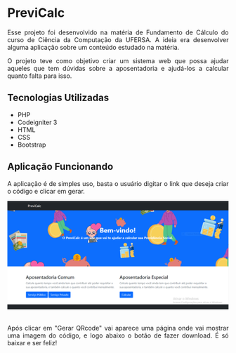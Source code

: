 # PreviCalc

<p style="text-align: justify;">
Esse projeto foi desenvolvido na matéria de Fundamento de Cálculo do curso de Ciência da Computação da UFERSA. A ideia era desenvolver alguma aplicação sobre um conteúdo estudado na matéria.</p>
<p style="text-align: justify;">O projeto teve como objetivo criar um sistema web que possa ajudar aqueles que tem dúvidas sobre a aposentadoria e ajudá-los a calcular quanto falta para isso.</p>

## Tecnologias Utilizadas

<ul>
    <li>PHP</li>
    <li>Codeigniter 3</li>
    <li>HTML</li>
    <li>CSS</li>
    <li>Bootstrap</li>
</ul>

## Aplicação Funcionando
<p style="text-align: justify;">A aplicação é de simples uso, basta o usuário digitar o link que deseja criar o código e clicar em gerar.</p>

<div style="display: inline_block">
    <img style="text-align: center;" src="https://github.com/emersonviniciusbraga/PreviCalc/blob/master/assets/img/tela%201.PNG">
</div><br>

<p style="text-align: justify;">Após clicar em "Gerar QRcode" vai aparece uma página onde vai mostrar uma imagem do código, e logo abaixo o botão de fazer download. É só baixar e ser feliz!</p>

<div style="display: inline_block">
    <img style="text-align: center;" src="">
</div><br>